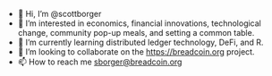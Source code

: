 - 👋 Hi, I’m @scottborger
- 👀 I’m interested in economics, financial innovations, technological change, community pop-up meals, and setting a common table.
- 🌱 I’m currently learning distributed ledger technology, DeFi, and R.
- 💞️ I’m looking to collaborate on the https://breadcoin.org project.
- 📫 How to reach me sborger@breadcoin.org

<!---
scottborger/scottborger is a ✨ special ✨ repository because its `README.md` (this file) appears on your GitHub profile.
You can click the Preview link to take a look at your changes.
--->
